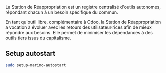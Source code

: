 La Station de Réappropriation est un registre centralisé d'outils autonomes, répondant chacun à un besoin spécifique du commun. 

En tant qu'outil libre, complémentaire à Odoo, la Station de Réappropriation a vocation à évoluer avec les retours des utilisateur·rices afin de mieux répondre aux besoins. Elle permet de minimiser les dépendances à des outils tiers issus du capitalisme.



## Setup autostart

```bash
sudo setup-marimo-autostart
```
